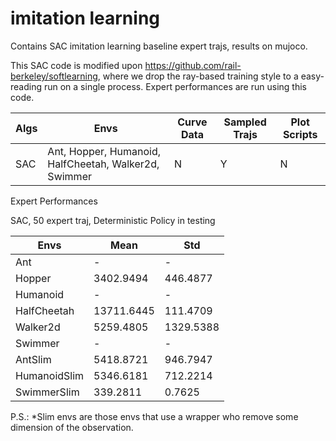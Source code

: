# imitation learning

Contains SAC imitation learning baseline expert trajs, results on mujoco.

This SAC code is modified upon https://github.com/rail-berkeley/softlearning, where we drop the ray-based training style to a easy-reading run on a single process. Expert performances are run using this code.

|  Algs   | Envs  | Curve Data | Sampled Trajs | Plot Scripts |
|  ----  | ----  | ----  | ----  | ----  |
| SAC  | Ant, Hopper, Humanoid, HalfCheetah, Walker2d, Swimmer | N | Y | N

Expert Performances

SAC, 50 expert traj, Deterministic Policy in testing

| Envs | Mean | Std
| ----  | ----  | ----  |
| Ant | - | - |
| Hopper | 3402.9494 | 446.4877 |
| Humanoid | - | - |
| HalfCheetah | 13711.6445 | 111.4709 |
| Walker2d | 5259.4805 | 1329.5388 |
| Swimmer | - | - |
| AntSlim | 5418.8721 | 946.7947 |
| HumanoidSlim | 5346.6181 | 712.2214 |
| SwimmerSlim | 339.2811 | 0.7625 |

P.S.: *Slim envs are those envs that use a wrapper who remove some dimension of the observation.